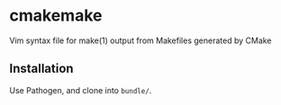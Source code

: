 # cmakemake
Vim syntax file for make(1) output from Makefiles generated by CMake

## Installation

Use Pathogen, and clone into `bundle/`.

